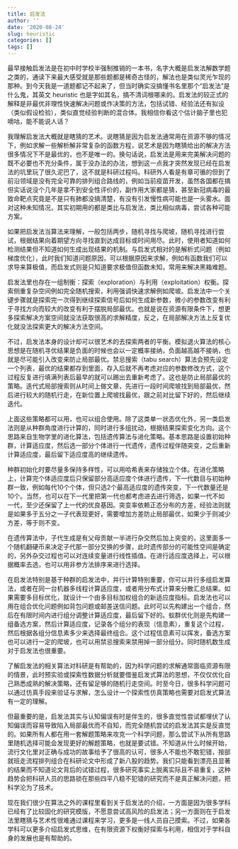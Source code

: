 ```yaml
---
title: 启发法
author: ''
date: '2020-08-24'
slug: heuristic
categories: []
tags: []
---
```


最早接触启发法是在初中时学校半强制推销的一本书，名字大概是启发法解数学题之类的，通读下来最大感受就是那些题都是稀奇古怪的，解法也是类似灵光乍现的那种。到今天我是一道题都记不起来了，但当时确实没搞懂书名里那个“启发法”是什么鬼，其英文 heuristic 也是字如其名，搞不清词根哪来的。启发法的较正式的解释是非最优非理性快速解决问题或作决策的方法，包括试错、经验法还有拟设（类似假设检验），类似直觉经验判断的混合体。我相信你看这个估计脑子里也犯嘀咕，能不能说人话？

我理解启发法大概就是瞎猜的艺术。说瞎猜是因为启发法通常用在资源不够的情况下，例如求解一些解析解非常复杂的函数方程，说艺术是因为瞎猜给出的解决方法很多情况下不是最优的，也不是唯一的。换句话说，启发法是用来完美解决问题的既不必要也不充分条件，属于没办法的办法，想到这一点我才突然发现已经在启发法的坑里玩了很久泥巴了，这不就是科研过程吗。科研外人看是有章可循的但到了前沿领域是没有完全可靠的排列组合路线的，例如当前疫苗开发，虽然各国都在搞但实话说没个几年是拿不到安全性评价的，副作用大家都是猜，甚至新冠病毒的最致命靶点究竟是不是只有肺都没搞清楚，有没有引发慢性病可能也是一头雾水。面对这种未知情况，其实初期用的都是类比与启发法，类比相似病毒，尝试各种可能方案。

如果把启发法当算法来理解，一般包括两步，随机寻找与爬坡，随机寻找进行尝试，根据结果向着期望方向寻找直到达成目标或时间用尽。此时，使用者知道如何检测结果但不知道如何生成出现结果的机制。与启发式相对的是解析式问题（例如梯度优化），此时我们知道问题原因，可以根据原因来求解，例如有函数我们可以求导来算极值，而启发式则是只知道要求极值但函数未知，常用来解决黑箱难题。

启发法里也存在一组制衡：探索（exploration）与利用（exploitation）权衡。探索侧重复杂空间例如完全随机搜索，利用强调快速求解例如爬坡。启发法中一个关键步骤就是探索完一次得到继续探索信号后如何生成新参数，微小的参数改变有利于寻找方向而较大的改变有利于摆脱局部最优。也就是说在资源有限条件下，想更多探索解决方案空间就没法获取很高的求解精度，反之，在局部解决方法上反复优化就没法探索更大的解决方法空间。

不过，启发法本身的设计却可以很艺术的去探索两者的平衡。模拟退火算法的核心思想是在随机寻优结果是负面的时候也会以一定概率接纳，负面越高越不接纳，也就是尽可能引入改变来防止局部最优。禁忌搜索（tabu search）算法会预先设定一个列表，最优的结果都存到里面，存入后就不再考虑对应的参数修改方式，这个过程反复进行填满列表后最早的就可以踢出去重新考虑了。这也是防止局部最优的策略。迭代式局部搜索则从时间上做文章，先进行一段时间爬坡找到局部最优，然后进行较大的随机行走，在新位置上爬坡找最优，跟之前对比留下好的，然后继续迭代。

上面这些策略都可以用，也可以组合使用。除了这类单一状态优化外，另一类启发法则是从种群角度进行计算的，同时进行多组扰动，根据结果探索变化方向。这个思路来自生物学里的进化算法，包括遗传算法与进化策略。基本思路是设置初始种群，计算适应度，然后选一部分个体进行一代遗传，遗传过程伴随突变，之后重新计算适应度，最后留下适应度高的继续遗传。

种群初始化时要尽量多保持多样性，可以用哈希表来存储独立个体。在进化策略上，计算完个体适应度后只保留部分高适应度个体进行遗传，下一代数目与初始种群一致，例如每代10个个体，但只选2个最高适应度的遗传突变，下一代数量还是10个。当然，也可以在下一代里把第一代也都考虑进去进行筛选，如果一代不如一代，至少还保留了上一代的优良基因。突变率依赖正态分布的方差，经验法则就是如果多于五分之一子代表现更好，需要增加方差防止局部最优，如果少于则减少方差，等于则不变。

在遗传算法中，子代生成是有父母贡献一半进行杂交然后加上突变的，这里面多一个随机翻硬币来决定子代那一部分交换的步骤，此时遗传部分的可能性空间是确定的，另外杂交过程也可以对连续变量进行线性插值。在进行适应度选择上，可以根据概率去选，也可以用非参方法排序来进行选择。

在启发法特别是基于种群的启发法中，并行计算特别重要，你可以并行多组启发算法，或者在同一台机器多线程计算适应度，或者用分布式计算来分散汇总结果。如果需要多目标优化，就设计一个由多目标加权组合的新适应度指标。启发法也可以用在组合优化问题例如背包问题或邮差送信问题。此时可以先构建出一个组合，然后在有限时间内进行组分调整计算适应度，最后留下好的。蚁群优化则是先构建一组备选方案，然后计算适应度，记录各个组分的表现（信息素），重复这个过程，然后根据各组分信息素多少来选择最终组合。这个过程信息素可以挥发，备选方案也可以进行一定的爬坡，也可以用禁忌搜索来禁用掉一部分组分。同时随机数生成对于启发法也很重要。

了解启发法的相关算法对科研是有帮助的，因为科学问题的求解通常面临资源有限的情景，此时预实验或探索性数据分析就要借鉴启发式算法的思想，不仅仅优化自己熟悉成熟的解决策略，还有留足够的随机行走空间。时至今日，很多科学问题可以通过仿真手段来验证与求解，怎么设计一个探索性仿真策略也需要对启发式算法有一定的理解。

但最重要的是，启发法其实与认知偏误有时是伴生的，很多直觉性尝试都埋伏了认知偏误而容易导致陷入局部最优而不自知，而完全随机尝试的启发法其实是反直觉的。如果所有人都在用一套解题策略来攻克一个科学问题，那么尝试下从所有思路里随机选择可能会发现更好的解题策略，也就是要试错。不知道从什么时候开始，流行文化里对正确与成功的故事给予了很高的认可，很多人不能也不敢犯错，按部就班走流程排列组合在科研论文中形成了新八股的趋势。我们只能看到漂亮且显著的结果而不知道论文背后的试错过程，很多研究事实上脱离实际且不易重复，这种趋势会把科研人员的思路锁在那些四平八稳不犯错的研究而不是真正解决问题，把科学沦为了技术。

现在我们很少在算法之外的课程里看到关于启发法的介绍，一方面是因为很多学科已经有了比较固化的研究模版，不愿意尝试高风险的启发法；另一方面则在于启发法里瞎猜与艺术性很难通过课程来学习，更多是一线人员自己摸索。不过，如果各学科可以更多介绍启发式思维，在有限资源下权衡好探索与利用，相信对于学科自身的发展也是有帮助的。
